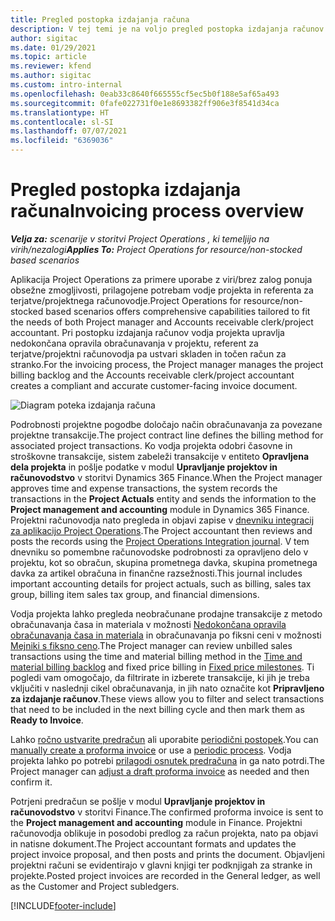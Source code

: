 ```yaml
---
title: Pregled postopka izdajanja računa
description: V tej temi je na voljo pregled postopka izdajanja računov v aplikaciji Project Operations za primere uporabe z viri/brez zalog.
author: sigitac
ms.date: 01/29/2021
ms.topic: article
ms.reviewer: kfend
ms.author: sigitac
ms.custom: intro-internal
ms.openlocfilehash: 0eab33c8640f665555cf5ec5b0f188e5af65a493
ms.sourcegitcommit: 0fafe022731f0e1e8693382ff906e3f8541d34ca
ms.translationtype: HT
ms.contentlocale: sl-SI
ms.lasthandoff: 07/07/2021
ms.locfileid: "6369036"
---
```

# <a name="invoicing-process-overview"></a><span data-ttu-id="93cf6-103">Pregled postopka izdajanja računa</span><span class="sxs-lookup"><span data-stu-id="93cf6-103">Invoicing process overview</span></span>

<span data-ttu-id="93cf6-104">_**Velja za:** scenarije v storitvi Project Operations , ki temeljijo na virih/nezalogi_</span><span class="sxs-lookup"><span data-stu-id="93cf6-104">_**Applies To:** Project Operations for resource/non-stocked based scenarios_</span></span>

<span data-ttu-id="93cf6-105">Aplikacija Project Operations za primere uporabe z viri/brez zalog ponuja obsežne zmogljivosti, prilagojene potrebam vodje projekta in referenta za terjatve/projektnega računovodje.</span><span class="sxs-lookup"><span data-stu-id="93cf6-105">Project Operations for resource/non-stocked based scenarios offers comprehensive capabilities tailored to fit the needs of both Project manager and Accounts receivable clerk/project accountant.</span></span> <span data-ttu-id="93cf6-106">Pri postopku izdajanja računov vodja projekta upravlja nedokončana opravila obračunavanja v projektu, referent za terjatve/projektni računovodja pa ustvari skladen in točen račun za stranko.</span><span class="sxs-lookup"><span data-stu-id="93cf6-106">For the invoicing process, the Project manager manages the project billing backlog and the Accounts receivable clerk/project accountant creates a compliant and accurate customer-facing invoice document.</span></span>

![Diagram poteka izdajanja računa](./media/invoicing-flow.png)

<span data-ttu-id="93cf6-108">Podrobnosti projektne pogodbe določajo način obračunavanja za povezane projektne transakcije.</span><span class="sxs-lookup"><span data-stu-id="93cf6-108">The project contract line defines the billing method for associated project transactions.</span></span> <span data-ttu-id="93cf6-109">Ko vodja projekta odobri časovne in stroškovne transakcije, sistem zabeleži transakcije v entiteto **Opravljena dela projekta** in pošlje podatke v modul **Upravljanje projektov in računovodstvo** v storitvi Dynamics 365 Finance.</span><span class="sxs-lookup"><span data-stu-id="93cf6-109">When the Project manager approves time and expense transactions, the system records the transactions in the **Project Actuals** entity and sends the information to the **Project management and accounting** module in Dynamics 365 Finance.</span></span> <span data-ttu-id="93cf6-110">Projektni računovodja nato pregleda in objavi zapise v [dnevniku integracij za aplikacijo Project Operations](../project-accounting/project-operations-integration-journal.md).</span><span class="sxs-lookup"><span data-stu-id="93cf6-110">The Project accountant then reviews and posts the records using the [Project Operations Integration journal](../project-accounting/project-operations-integration-journal.md).</span></span> <span data-ttu-id="93cf6-111">V tem dnevniku so pomembne računovodske podrobnosti za opravljeno delo v projektu, kot so obračun, skupina prometnega davka, skupina prometnega davka za artikel obračuna in finančne razsežnosti.</span><span class="sxs-lookup"><span data-stu-id="93cf6-111">This journal includes important accounting details for project actuals, such as billing, sales tax group, billing item sales tax group, and financial dimensions.</span></span>

<span data-ttu-id="93cf6-112">Vodja projekta lahko pregleda neobračunane prodajne transakcije z metodo obračunavanja časa in materiala v možnosti [Nedokončana opravila obračunavanja časa in materiala](../proforma-invoicing/manage-billing-backlog.md#time-and-material-billing-backlog) in obračunavanja po fiksni ceni v možnosti [Mejniki s fiksno ceno](../proforma-invoicing/manage-billing-backlog.md#fixed-price-milestones).</span><span class="sxs-lookup"><span data-stu-id="93cf6-112">The Project manager can review unbilled sales transactions using the time and material billing method in the [Time and material billing backlog](../proforma-invoicing/manage-billing-backlog.md#time-and-material-billing-backlog) and fixed price billing in [Fixed price milestones](../proforma-invoicing/manage-billing-backlog.md#fixed-price-milestones).</span></span> <span data-ttu-id="93cf6-113">Ti pogledi vam omogočajo, da filtrirate in izberete transakcije, ki jih je treba vključiti v naslednji cikel obračunavanja, in jih nato označite kot **Pripravljeno za izdajanje računov**.</span><span class="sxs-lookup"><span data-stu-id="93cf6-113">These views allow you to filter and select transactions that need to be included in the next billing cycle and then mark them as **Ready to Invoice**.</span></span>

<span data-ttu-id="93cf6-114">Lahko [ročno ustvarite predračun](../proforma-invoicing/create-manual-proforma-invoice.md) ali uporabite [periodični postopek](../proforma-invoicing/configure-automated-invoice-creation.md).</span><span class="sxs-lookup"><span data-stu-id="93cf6-114">You can [manually create a proforma invoice](../proforma-invoicing/create-manual-proforma-invoice.md) or use a [periodic process](../proforma-invoicing/configure-automated-invoice-creation.md).</span></span> <span data-ttu-id="93cf6-115">Vodja projekta lahko po potrebi [prilagodi osnutek predračuna](../proforma-invoicing/manage-proforma-invoice.md) in ga nato potrdi.</span><span class="sxs-lookup"><span data-stu-id="93cf6-115">The Project manager can [adjust a draft proforma invoice](../proforma-invoicing/manage-proforma-invoice.md) as needed and then confirm it.</span></span>

<span data-ttu-id="93cf6-116">Potrjeni predračun se pošlje v modul **Upravljanje projektov in računovodstvo** v storitvi Finance.</span><span class="sxs-lookup"><span data-stu-id="93cf6-116">The confirmed proforma invoice is sent to the **Project management and accounting** module in Finance.</span></span> <span data-ttu-id="93cf6-117">Projektni računovodja oblikuje in posodobi predlog za račun projekta, nato pa objavi in natisne dokument.</span><span class="sxs-lookup"><span data-stu-id="93cf6-117">The Project accountant formats and updates the project invoice proposal, and then posts and prints the document.</span></span> <span data-ttu-id="93cf6-118">Objavljeni projektni računi se evidentirajo v glavni knjigi ter podknjigah za stranke in projekte.</span><span class="sxs-lookup"><span data-stu-id="93cf6-118">Posted project invoices are recorded in the General ledger, as well as the Customer and Project subledgers.</span></span>


[!INCLUDE[footer-include](../includes/footer-banner.md)]
